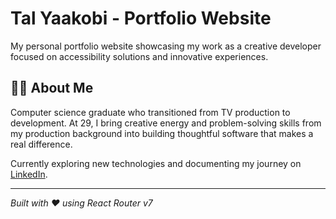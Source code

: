 # Tal Yaakobi - Portfolio Website

My personal portfolio website showcasing my work as a creative developer focused on accessibility solutions and innovative experiences.

## 👩‍💻 About Me
Computer science graduate who transitioned from TV production to development. At 29, I bring creative energy and problem-solving skills from my production background into building thoughtful software that makes a real difference.

Currently exploring new technologies and documenting my journey on [LinkedIn](https://www.linkedin.com/in/tal-yaakobi-191059227/).

---

*Built with ❤️ using React Router v7*
